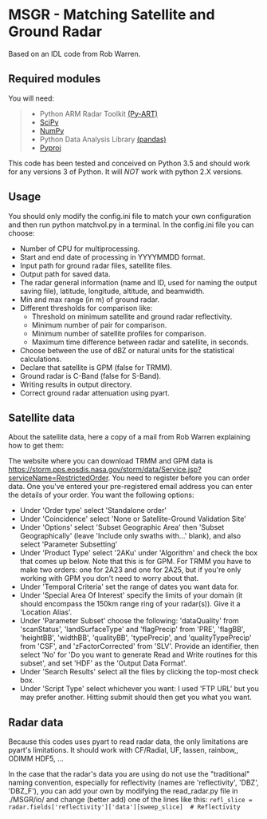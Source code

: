 # MSGR - Matching Satellite and Ground Radar

Based on an IDL code from Rob Warren.

## Required modules

You will need:
>- Python ARM Radar Toolkit [(Py-ART) ][1]
>- [SciPy][2]
>- [NumPy][2]
>- Python Data Analysis Library [(pandas)][3]
>- [Pyproj][4]

This code has been tested and conceived on Python 3.5 and should work for any versions 3 of Python. It will *NOT* work with python 2.X versions.

## Usage

You should only modify the config.ini file to match your own configuration and then run python matchvol.py in a terminal. In the config.ini file you can choose:
* Number of CPU for multiprocessing.
* Start and end date of processing in YYYYMMDD format.
* Input path for ground radar files, satellite files.
* Output path for saved data.
* The radar general information (name and ID, used for naming the output saving file), latitude, longitude, altitude, and beamwidth.
* Min and max range (in m) of ground radar.
* Different thresholds for comparison like:
    - Threshold on minimum satellite and ground radar reflectivity.
    - Minimum number of pair for comparison.
    - Minimum number of satellite profiles for comparison.
    - Maximum time difference between radar and satellite, in seconds.
* Choose between the use of dBZ or natural units for the statistical calculations.
* Declare that satellite is GPM (false for TRMM).
* Ground radar is C-Band (false for S-Band).
* Writing results in output directory.
* Correct ground radar attenuation using pyart.

## Satellite data

About the satellite data, here a copy of a mail from Rob Warren explaining how to get them:

The website where you can download TRMM and GPM data is https://storm.pps.eosdis.nasa.gov/storm/data/Service.jsp?serviceName=RestrictedOrder. You need to register before you can order data. One you've entered your pre-registered email address you can enter the details of your order. You want the following options:
*	Under 'Order type' select 'Standalone order'
*	Under 'Coincidence' select 'None or Satellite-Ground Validation Site'
*	Under 'Options' select 'Subset Geographic Area' then 'Subset Geographically' (leave 'Include only swaths with...' blank), and also select 'Parameter Subsetting'
*	Under 'Product Type' select '2AKu' under 'Algorithm' and check the box that comes up below. Note that this is for GPM. For TRMM you have to make two orders: one for 2A23 and one for 2A25, but if you're only working with GPM you don't need to worry about that.
*	Under 'Temporal Criteria' set the range of dates you want data for.
*	Under 'Special Area Of Interest' specify the limits of your domain (it should encompass the 150km range ring of your radar(s)). Give it a 'Location Alias'.
*	Under 'Parameter Subset' choose the following: 'dataQuality' from 'scanStatus', 'landSurfaceType' and 'flagPrecip' from 'PRE', 'flagBB', 'heightBB', 'widthBB', 'qualityBB', 'typePrecip', and 'qualityTypePrecip' from 'CSF', and 'zFactorCorrected' from 'SLV'. Provide an identifier, then select 'No' for 'Do you want to generate Read and Write routines for this subset', and set 'HDF' as the 'Output Data Format'.
*	Under 'Search Results' select all the files by clicking the top-most check box.
*	Under 'Script Type' select whichever you want: I used 'FTP URL' but you may prefer another.
Hitting submit should then get you what you want.

## Radar data

Because this codes uses pyart to read radar data, the only limitations are pyart's limitations. It should work with CF/Radial, UF, lassen, rainbow,, ODIMM HDF5, ...

In the case that the radar's data you are using do not use the "traditional" naming convention, especially for reflectivity (names are 'reflectivity', 'DBZ', 'DBZ_F'), you can add your own by modifying the read_radar.py file in ./MSGR/io/ and change (better add) one of the lines like this: `refl_slice = radar.fields['reflectivity']['data'][sweep_slice]  # Reflectivity`

[1]: https://github.com/ARM-DOE/pyart
[2]: http://www.scipy.org/
[3]: http://pandas.pydata.org/
[4]: http://jswhit.github.io/pyproj/

